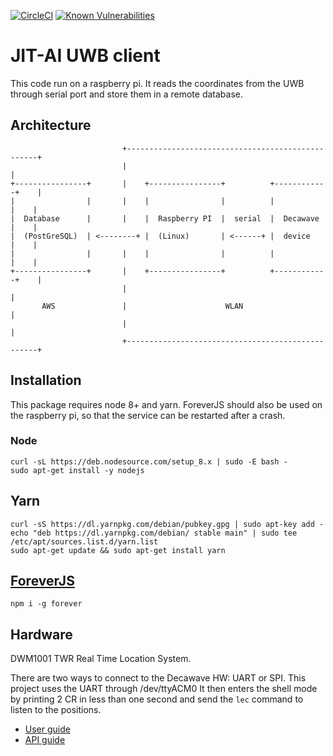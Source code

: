 [![CircleCI](https://circleci.com/gh/CDECatapult/uwb-logger.svg?style=svg)](https://circleci.com/gh/CDECatapult/uwb-logger)
[![Known Vulnerabilities](https://snyk.io/test/github/CDECatapult/uwb-logger/badge.svg)](https://snyk.io/test/github/CDECatapult/uwb-logger)

# JIT-AI UWB client

This code run on a raspberry pi.
It reads the coordinates from the UWB through serial port and store them in a remote database.

## Architecture

```
                         +--------------------------------------------------+
                         |                                                  |
+----------------+       |    +----------------+          +------------+    |
|                |       |    |                |          |            |    |
|  Database      |       |    |  Raspberry PI  |  serial  |  Decawave  |    |
|  (PostGreSQL)  | <--------+ |  (Linux)       | <------+ |  device    |    |
|                |       |    |                |          |            |    |
+----------------+       |    +----------------+          +------------+    |
                         |                                                  |
       AWS               |                      WLAN                        |
                         |                                                  |
                         +--------------------------------------------------+
```

## Installation

This package requires node 8+ and yarn. ForeverJS should also be used on the
raspberry pi, so that the service can be restarted after a crash.

### Node

    curl -sL https://deb.nodesource.com/setup_8.x | sudo -E bash -
    sudo apt-get install -y nodejs

## Yarn

    curl -sS https://dl.yarnpkg.com/debian/pubkey.gpg | sudo apt-key add -
    echo "deb https://dl.yarnpkg.com/debian/ stable main" | sudo tee /etc/apt/sources.list.d/yarn.list
    sudo apt-get update && sudo apt-get install yarn

## [ForeverJS](https://www.npmjs.com/package/forever)

    npm i -g forever

## Hardware

DWM1001 TWR Real Time Location System.

There are two ways to connect to the Decawave HW: UART or SPI.
This project uses the UART through /dev/ttyACM0
It then enters the shell mode by printing 2 CR in less than one second and send
the `lec` command to listen to the positions.

- [User guide](https://www.decawave.com/wp-content/uploads/2018/08/dwm1001_firmware_user_guide.pdf)
- [API guide](https://www.decawave.com/wp-content/uploads/2018/08/dwm1001-api-guide.pdf)
